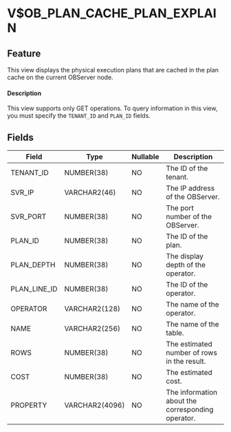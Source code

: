 V$OB_PLAN_CACHE_PLAN_EXPLAIN
=================================================

**Feature**
---------------------------

This view displays the physical execution plans that are cached in the plan cache on the current OBServer node.

<main id="notice" type='explain'>
    <h4>Description</h4>
    <p>This view supports only GET operations. To query information in this view, you must specify the <code>TENANT_ID</code> and <code>PLAN_ID</code> fields. </p>
  </main>

Fields
-------------------------

| **Field** | **Type** | **Nullable** | **Description** |
|--------------|----------------|----------------|------------------|
| TENANT_ID | NUMBER(38) | NO | The ID of the tenant. |
| SVR_IP | VARCHAR2(46) | NO | The IP address of the OBServer. |
| SVR_PORT | NUMBER(38) | NO | The port number of the OBServer. |
| PLAN_ID | NUMBER(38) | NO | The ID of the plan. |
| PLAN_DEPTH | NUMBER(38) | NO | The display depth of the operator. |
| PLAN_LINE_ID | NUMBER(38) | NO | The ID of the operator. |
| OPERATOR | VARCHAR2(128) | NO | The name of the operator. |
| NAME | VARCHAR2(256) | NO | The name of the table. |
| ROWS | NUMBER(38) | NO | The estimated number of rows in the result. |
| COST | NUMBER(38) | NO | The estimated cost. |
| PROPERTY | VARCHAR2(4096) | NO | The information about the corresponding operator. |
